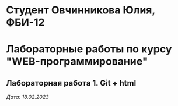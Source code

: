 # Студент Овчинникова Юлия, ФБИ-12 

# Лабораторные работы по курсу "WEB-программирование"

## Лабораторная работа 1. Git + html

*Дата: 18.02.2023*